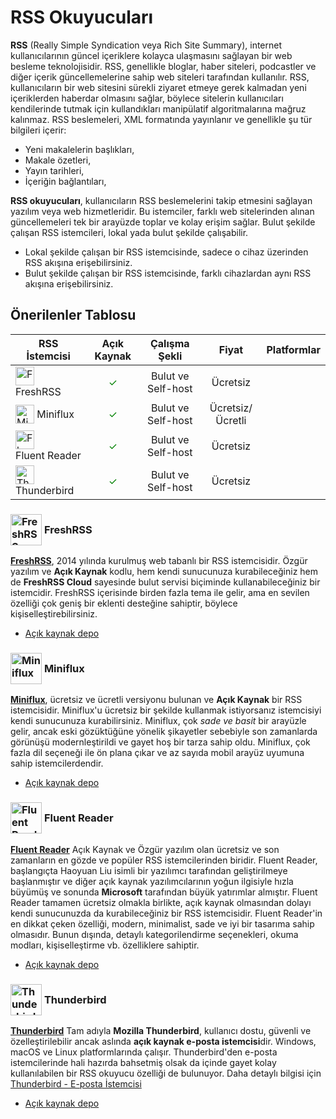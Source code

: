 <!-- NOTLAR
 - Bu kategoride lokal ve bulut tabanlı rss uygulamaları ayrı ayrı eklenebilir- tek bir tabloda belirtilebilir ancak lokal ve bulut tabanlı rss uygulamalarının farkı anlatılmalıdır.
 - Tablo eklemeyi unutmayın
 - Uygun görseller eklemeyi unutmayın.
 - İçerik kuralları ve ekleme yapmak sayfalarını ziyaret edebilirsiniz -->

# RSS Okuyucuları

**RSS** (Really Simple Syndication veya Rich Site Summary), internet kullanıcılarının güncel içeriklere kolayca ulaşmasını sağlayan bir web besleme teknolojisidir. RSS, genellikle bloglar, haber siteleri, podcastler ve diğer içerik güncellemelerine sahip web siteleri tarafından kullanılır. RSS, kullanıcıların bir web sitesini sürekli ziyaret etmeye gerek kalmadan yeni içeriklerden haberdar olmasını sağlar, böylece sitelerin kullanıcıları kendilerinde tutmak için kullandıkları manipülatif algoritmalarına mağruz kalınmaz. RSS beslemeleri, XML formatında yayınlanır ve genellikle şu tür bilgileri içerir:

- Yeni makalelerin başlıkları,
- Makale özetleri,
- Yayın tarihleri,
- İçeriğin bağlantıları,

**RSS okuyucuları**, kullanıcıların RSS beslemelerini takip etmesini sağlayan yazılım veya web hizmetleridir. Bu istemciler, farklı web sitelerinden alınan güncellemeleri tek bir arayüzde toplar ve kolay erişim sağlar. Bulut şekilde çalışan RSS istemcileri, lokal yada bulut şekilde çalışabilir.

- Lokal şekilde çalışan bir RSS istemcisinde, sadece o cihaz üzerinden RSS akışına erişebilirsiniz.
- Bulut şekilde çalışan bir RSS istemcisinde, farklı cihazlardan aynı RSS akışına erişebilirsiniz.

## Önerilenler Tablosu

| RSS İstemcisi | Açık Kaynak | Çalışma Şekli | Fiyat | Platformlar |
| --- | :---: | :---: | :---: | :---: |
| <img src="docs/images/freshrss.png" alt="FreshRSS" style="width: 30px; height: 30px; vertical-align: middle; display: inline-block;"> <span style="vertical-align: middle; display: inline-block;"> FreshRSS </span> | <span style="color: green;">✓</span> | Bulut ve Self-host | Ücretsiz | <i class="fa-solid fa-globe"></i> |
| <img src="docs/images/miniflux.png" alt="Miniflux" style="width: 30px; height: 30px; vertical-align: middle; display: inline-block;"> <span style="vertical-align: middle; display: inline-block;"> Miniflux </span> | <span style="color: green;">✓</span> | Bulut ve Self-host | Ücretsiz/Ücretli | <i class="fa-solid fa-globe"></i> |
| <img src="docs/images/fluentreader.png" alt="Fluent Reader" style="width: 30px; height: 30px; vertical-align: middle; display: inline-block;"> <span style="vertical-align: middle; display: inline-block;"> Fluent Reader </span> | <span style="color: green;">✓</span> | Bulut ve Self-host | Ücretsiz | <i class="fa-solid fa-globe"></i> |
| <img src="docs/images/thunderbird-icon.png" alt="Thunderbird" style="width: 30px; height: 30px; vertical-align: middle; display: inline-block;"> <span style="vertical-align: middle; display: inline-block;"> Thunderbird </span> | <span style="color: green;">✓</span> | Bulut ve Self-host | Ücretsiz | <i class="fa-solid fa-globe"></i> |

### <span style="display: inline-block; vertical-align: middle;"><img src="docs/images/freshrss.png" alt="FreshRSS" style="width: 50px; height: 50px;"> </span> <span style="display: inline-block; vertical-align: middle;"> FreshRSS

[**FreshRSS**](https://freshrss.org), 2014 yılında kurulmuş web tabanlı bir RSS istemcisidir. Özgür yazılım ve **Açık Kaynak** kodlu, hem kendi sunucunuza kurabileceğiniz hem de **FreshRSS Cloud** sayesinde bulut servisi biçiminde kullanabileceğiniz bir istemcidir. FreshRSS içerisinde birden fazla tema ile gelir, ama en sevilen özelliği çok geniş bir eklenti desteğine sahiptir, böylece kişiselleştirebilirsiniz.

- [Açık kaynak depo](https://github.com/FreshRSS)

### <span style="display: inline-block; vertical-align: middle;"><img src="docs/images/miniflux.png" alt="Miniflux" style="width: 50px; height: 50px;"> </span> <span style="display: inline-block; vertical-align: middle;"> Miniflux

[**Miniflux**](https://miniflux.app), ücretsiz ve ücretli versiyonu bulunan ve **Açık Kaynak** bir RSS istemcisidir. Miniflux'u ücretsiz bir şekilde kullanmak istiyorsanız istemcisiyi kendi sunucunuza kurabilirsiniz. Miniflux, çok _sade ve basit_ bir arayüzle gelir, ancak eski gözüktüğüne yönelik şikayetler sebebiyle son zamanlarda görünüşü modernleştirildi ve gayet hoş bir tarza sahip oldu. Miniflux, çok fazla dil seçeneği ile ön plana çıkar ve az sayıda mobil arayüz uyumuna sahip istemcilerdendir.

- [Açık kaynak depo](https://github.com/miniflux/v2)

### <span style="display: inline-block; vertical-align: middle;"><img src="docs/images/fluentreader.png" alt="Fluent Reader" style="width: 50px; height: 50px;"> </span> <span style="display: inline-block; vertical-align: middle;"> Fluent Reader

[**Fluent Reader**](https://hyliu.me/fluent-reader/) Açık Kaynak ve Özgür yazılım olan ücretsiz ve son zamanların en gözde ve popüler RSS istemcilerinden biridir. Fluent Reader, başlangıçta Haoyuan Liu isimli bir yazılımcı tarafından geliştirilmeye başlanmıştır ve diğer açık kaynak yazılımcılarının yoğun ilgisiyle hızla büyümüş ve sonunda **Microsoft** tarafından büyük yatırımlar almıştır. Fluent Reader tamamen ücretsiz olmakla birlikte, açık kaynak olmasından dolayı kendi sunucunuzda da kurabileceğiniz bir RSS istemcisidir. Fluent Reader'in en dikkat çeken özelliği, modern, minimalist, sade ve iyi bir tasarıma sahip olmasıdır. Bunun dışında, detaylı kategorilendirme seçenekleri, okuma modları, kişiselleştirme vb. özelliklere sahiptir.

- [Açık kaynak depo](https://github.com/yang991178/fluent-reader)

### <span style="display: inline-block; vertical-align: middle;"><img src="docs/images/thunderbird-icon.png" alt="Thunderbird" style="width: 50px; height: 50px;"> </span> <span style="display: inline-block; vertical-align: middle;"> Thunderbird

[**Thunderbird**](https://www.thunderbird.net/en-US/) Tam adıyla **Mozilla Thunderbird**, kullanıcı dostu, güvenli ve özelleştirilebilir ancak aslında **açık kaynak e-posta istemcisi**dir. Windows, macOS ve Linux platformlarında çalışır. Thunderbird'den e-posta istemcilerinde hali hazırda bahsetmiş olsak da içinde gayet kolay kullanılabilen bir RSS okuyucu özelliği de bulunuyor. Daha detaylı bilgisi için [Thunderbird - E-posta İstemcisi](https://guvendekal.org/#/posta-servisleri?id=-thunderbird)

- [Açık kaynak depo](https://github.com/thunderbird)
